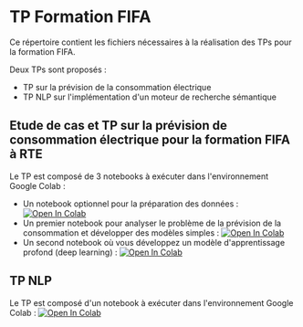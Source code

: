 <!---TODO : tout refaire en Keras et TensorFlow 2)-->

 # TP Formation FIFA

Ce répertoire contient les fichiers nécessaires à la réalisation des TPs pour la formation FIFA.

Deux TPs sont proposés :

* TP sur la prévision de la consommation électrique 
* TP NLP sur l'implémentation d'un moteur de recherche sémantique

## Etude de cas et TP sur la prévision de consommation électrique pour la formation FIFA à RTE

Le TP est composé de 3 notebooks à exécuter dans l'environnement Google Colab :
* Un notebook optionnel pour la préparation des données : [![Open In Colab](https://colab.research.google.com/assets/colab-badge.svg)](https://colab.research.google.com/github/rte-france/Formation_FIFA/blob/master/TP_Prev_conso/preparation_donnees.ipynb)
* Un premier notebook pour analyser le problème de la prévision de la consommation et développer des modèles simples : [![Open In Colab](https://colab.research.google.com/assets/colab-badge.svg)](https://colab.research.google.com/github/rte-france/Formation_FIFA/blob/master/TP_Prev_conso/etude_de_cas_conso_systeme_expert_ML.ipynb)
* Un second notebook où vous développez un modèle d'apprentissage profond (deep learning) : [![Open In Colab](https://colab.research.google.com/assets/colab-badge.svg)](https://colab.research.google.com/github/rte-france/Formation_FIFA/blob/master/TP_Prev_conso/etude_de_cas_conso-deep_learning.ipynb)


<!--
En Commentaire tant que Binder n'est pas réparé : 
Pour lancer l'etude de cas et le TP dans votre navigateur, cliquer sur le bouton "launch binder" ci-dessous. Cela déploiera le TP sur un serveur qui vous est attribué par Binder pour une session de 12 heures. 
[![Binder](https://mybinder.org/badge.svg)](https://mybinder.org/v2/gh/rte-france/Formation_FIFA/master))

Quelques points à avoir en tête :
* Pour lire les données, un mot de passe vous sera nécessaire.
* Par expérience, il vaut mieux utiliser Firefox comme navigateur plutôt qu'Internet Explorer.
* Les session Binder sont sujettes à un timeout de quelques minutes qui obligent à relancer le serveur.

You will find 3 notebooks:
* An optional data preparation notebook
* a first notebook to analyze the forecasting problem and develop kind of models [![Open In Colab](https://colab.research.google.com/assets/colab-badge.svg)](https://colab.research.google.com/github/rte-france/Formation_FIFA/blob/FIFA_2024/TP_Prev_conso/etude_de_cas_conso-systeme_expert_ML.ipynb)
* a second notebook where you develop a deep learning model specifically [![Open In Colab](https://colab.research.google.com/assets/colab-badge.svg)](https://colab.research.google.com/github/rte-france/Formation_FIFA/blob/FIFA_2024/TP_Prev_conso/etude_de_cas_conso-deep_learning.ipynb)
-->

## TP NLP

Le TP est composé d'un notebook à exécuter dans l'environnement Google Colab : [![Open In Colab](https://colab.research.google.com/assets/colab-badge.svg)](https://colab.research.google.com/github.com/rte-france/Formation_FIFA/blob/master/TP_NLP/TP_LLM.ipynb)
